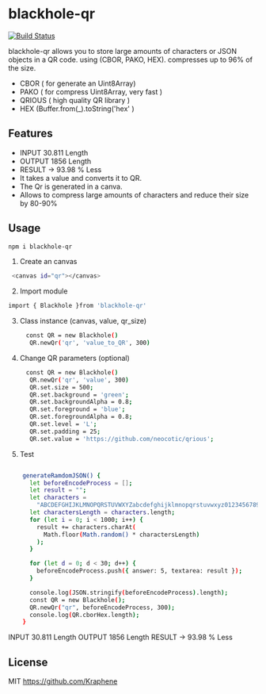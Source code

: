 # blackhole-qr

[![Build Status](https://travis-ci.org/joemccann/dillinger.svg?branch=master)](https://travis-ci.org/joemccann/dillinger)

blackhole-qr allows you to store large amounts of characters or JSON objects in a QR code. using (CBOR, PAKO, HEX). compresses up to 96% of the size.

- CBOR ( for generate an Uint8Array)
- PAKO ( for compress Uint8Array, very fast )
- QRIOUS ( high quality QR library )
- HEX (Buffer.from(_).toString('hex' )

## Features
- INPUT 30.811 Length
- OUTPUT 1856 Length
- RESULT ->  93.98 % Less 
- It takes a value and converts it to QR.
- The Qr is generated in a canva.
- Allows to compress large amounts of characters and reduce their size by 80-90%

## Usage


```sh
npm i blackhole-qr
```
1. Create an canvas 

```sh
 <canvas id="qr"></canvas>
```
2. Import module
```sh
import { Blackhole }from 'blackhole-qr'
```
3. Class instance       (canvas, value, qr_size)
```sh
     const QR = new Blackhole()
      QR.newQr('qr', 'value_to_QR', 300)
```
4. Change QR parameters  (optional)
```sh
     const QR = new Blackhole()
      QR.newQr('qr', 'value', 300)
      QR.set.size = 500;
      QR.set.background = 'green';
      QR.set.backgroundAlpha = 0.8;
      QR.set.foreground = 'blue';
      QR.set.foregroundAlpha = 0.8;
      QR.set.level = 'L';
      QR.set.padding = 25;
      QR.set.value = 'https://github.com/neocotic/qrious';
```
5. Test
```sh

    generateRamdomJSON() {
      let beforeEncodeProcess = [];
      let result = "";
      let characters =
        "ABCDEFGHIJKLMNOPQRSTUVWXYZabcdefghijklmnopqrstuvwxyz0123456789";
      let charactersLength = characters.length;
      for (let i = 0; i < 1000; i++) {
        result += characters.charAt(
          Math.floor(Math.random() * charactersLength)
        );
      }

      for (let d = 0; d < 30; d++) {
        beforeEncodeProcess.push({ answer: 5, textarea: result });
      }

      console.log(JSON.stringify(beforeEncodeProcess).length);
      const QR = new Blackhole();
      QR.newQr("qr", beforeEncodeProcess, 300);
      console.log(QR.cborHex.length);
    }
```
INPUT 30.811 Length
OUTPUT 1856 Length
RESULT ->  93.98 % Less 







   
## License
MIT
https://github.com/Kraphene

